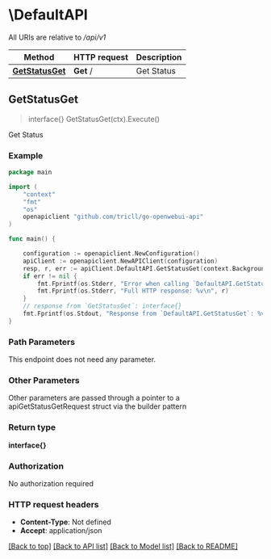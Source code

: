 # \DefaultAPI

All URIs are relative to */api/v1*

Method | HTTP request | Description
------------- | ------------- | -------------
[**GetStatusGet**](DefaultAPI.md#GetStatusGet) | **Get** / | Get Status



## GetStatusGet

> interface{} GetStatusGet(ctx).Execute()

Get Status

### Example

```go
package main

import (
	"context"
	"fmt"
	"os"
	openapiclient "github.com/tricll/go-openwebui-api"
)

func main() {

	configuration := openapiclient.NewConfiguration()
	apiClient := openapiclient.NewAPIClient(configuration)
	resp, r, err := apiClient.DefaultAPI.GetStatusGet(context.Background()).Execute()
	if err != nil {
		fmt.Fprintf(os.Stderr, "Error when calling `DefaultAPI.GetStatusGet``: %v\n", err)
		fmt.Fprintf(os.Stderr, "Full HTTP response: %v\n", r)
	}
	// response from `GetStatusGet`: interface{}
	fmt.Fprintf(os.Stdout, "Response from `DefaultAPI.GetStatusGet`: %v\n", resp)
}
```

### Path Parameters

This endpoint does not need any parameter.

### Other Parameters

Other parameters are passed through a pointer to a apiGetStatusGetRequest struct via the builder pattern


### Return type

**interface{}**

### Authorization

No authorization required

### HTTP request headers

- **Content-Type**: Not defined
- **Accept**: application/json

[[Back to top]](#) [[Back to API list]](../README.md#documentation-for-api-endpoints)
[[Back to Model list]](../README.md#documentation-for-models)
[[Back to README]](../README.md)

